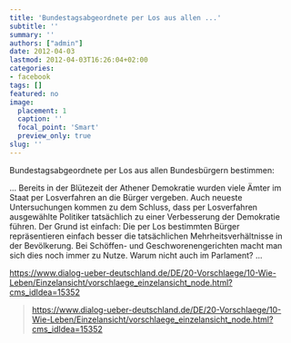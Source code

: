 ```yaml
---
title: 'Bundestagsabgeordnete per Los aus allen ...'
subtitle: ''
summary: ''
authors: ["admin"]
date: 2012-04-03
lastmod: 2012-04-03T16:26:04+02:00
categories:
- facebook
tags: []
featured: no
image:
  placement: 1
  caption: ''
  focal_point: 'Smart'
  preview_only: true
slug: ''
---
```

Bundestagsabgeordnete per Los aus allen Bundesbürgern bestimmen: 

... Bereits in der Blütezeit der Athener Demokratie wurden viele Ämter im Staat per Losverfahren an die Bürger vergeben. Auch neueste Untersuchungen kommen zu dem Schluss, dass per Losverfahren ausgewählte Politiker tatsächlich zu einer Verbesserung der Demokratie führen. Der Grund ist einfach: Die per Los bestimmten Bürger repräsentieren einfach besser die tatsächlichen Mehrheitsverhältnisse in der Bevölkerung. Bei Schöffen- und Geschworenengerichten macht man sich dies noch immer zu Nutze. Warum nicht auch im Parlament? ...

https://www.dialog-ueber-deutschland.de/DE/20-Vorschlaege/10-Wie-Leben/Einzelansicht/vorschlaege_einzelansicht_node.html?cms_idIdea=15352
> https://www.dialog-ueber-deutschland.de/DE/20-Vorschlaege/10-Wie-Leben/Einzelansicht/vorschlaege_einzelansicht_node.html?cms_idIdea=15352

